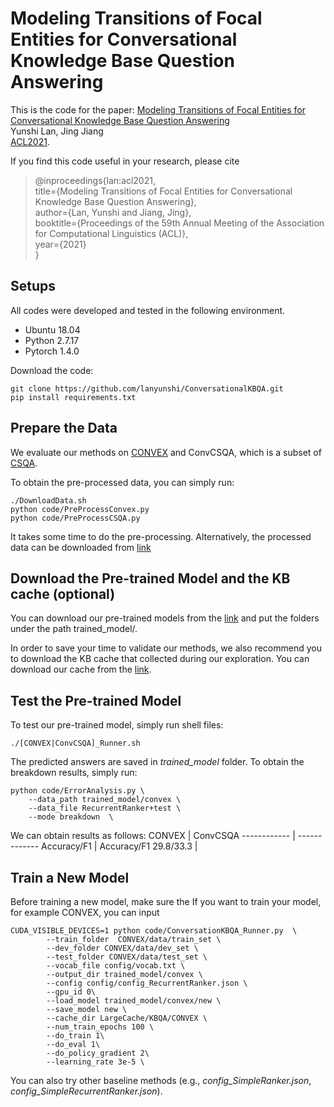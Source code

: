 # **Modeling Transitions of Focal Entities for Conversational Knowledge Base Question Answering**

This is the code for the paper: [Modeling Transitions of Focal Entities for Conversational Knowledge Base Question Answering]()\
Yunshi Lan, Jing Jiang \
[ACL2021](https://2021.aclweb.org/).

If you find this code useful in your research, please cite

> @inproceedings{lan:acl2021, \
> title={Modeling Transitions of Focal Entities for Conversational Knowledge Base Question Answering},\
> author={Lan, Yunshi and Jiang, Jing}, \
> booktitle={Proceedings of the 59th Annual Meeting of the Association for Computational Linguistics (ACL)}, \
> year={2021} \
> } 

## Setups
All codes were developed and tested in the following environment.

* Ubuntu 18.04
* Python 2.7.17
* Pytorch 1.4.0

Download the code:
```
git clone https://github.com/lanyunshi/ConversationalKBQA.git
pip install requirements.txt
```

## Prepare the Data
We evaluate our methods on [CONVEX](https://convex.mpi-inf.mpg.de/) and ConvCSQA, which is a subset of [CSQA](https://amritasaha1812.github.io/CSQA/).

To obtain the pre-processed data, you can simply run:
```
./DownloadData.sh
python code/PreProcessConvex.py
python code/PreProcessCSQA.py
```
It takes some time to do the pre-processing. Alternatively, the processed data can be downloaded from [link]()

## Download the Pre-trained Model and the KB cache (optional)
You can download our pre-trained models from the [link]() and put the folders under the path trained_model/.

In order to save your time to validate our methods, we also recommend you to download the KB cache that collected during our exploration. You can download our cache from the [link]().

## Test the Pre-trained Model
To test our pre-trained model, simply run shell files:
```
./[CONVEX|ConvCSQA]_Runner.sh
```

The predicted answers are saved in *trained_model* folder. To obtain the breakdown results, simply run:
```
python code/ErrorAnalysis.py \
    --data_path trained_model/convex \
    --data_file RecurrentRanker+test \
    --mode breakdown  \
```

We can obtain results as follows:
 CONVEX | ConvCSQA
------------ | -------------
Accuracy/F1 | Accuracy/F1
29.8/33.3 | 

## Train a New Model
Before training a new model, make sure the 
If you want to train your model, for example CONVEX, you can input
```
CUDA_VISIBLE_DEVICES=1 python code/ConversationKBQA_Runner.py  \
        --train_folder  CONVEX/data/train_set \
        --dev_folder CONVEX/data/dev_set \
        --test_folder CONVEX/data/test_set \
        --vocab_file config/vocab.txt \
        --output_dir trained_model/convex \
        --config config/config_RecurrentRanker.json \
        --gpu_id 0\
        --load_model trained_model/convex/new \
        --save_model new \
        --cache_dir LargeCache/KBQA/CONVEX \
        --num_train_epochs 100 \
        --do_train 1\
        --do_eval 1\
        --do_policy_gradient 2\
        --learning_rate 3e-5 \
```
You can also try other baseline methods (e.g., *config_SimpleRanker.json*, *config_SimpleRecurrentRanker.json*).

